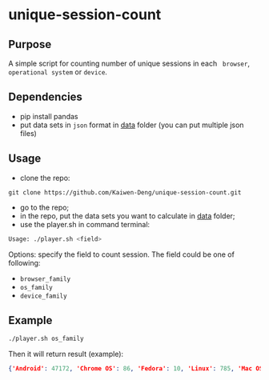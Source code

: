 # unique-session-count

## Purpose

A simple script for counting number of unique sessions in each ` browser`, `operational system` or `device`.


## Dependencies
- pip install pandas
- put data sets in `json` format in [data](data/) folder (you can put multiple json files)

## Usage
- clone the repo:
```
git clone https://github.com/Kaiwen-Deng/unique-session-count.git
```
- go to the repo;
- in the repo, put the data sets you want to calculate in [data](data/) folder;
- use the player.sh in command terminal: 
```bash
Usage: ./player.sh <field>
```
Options: specify the field to count session. The field could be one of following:
- `browser_family`
- `os_family`
- `device_family`

## Example

```bash
./player.sh os_family
```
Then it will return result (example):
```json
{'Android': 47172, 'Chrome OS': 86, 'Fedora': 10, 'Linux': 785, 'Mac OS X': 1809, 'Other': 7625, 'Ubuntu': 172, 'Windows 10': 18686, 'Windows 7': 15317, 'Windows 8': 462, 'Windows 8.1': 2366, 'Windows Phone': 97, 'Windows RT': 3, 'Windows RT 8.1': 1, 'Windows Vista': 83, 'Windows XP': 342, 'iOS': 13340}
```
